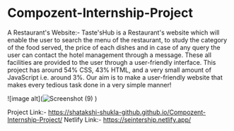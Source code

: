 # Compozent-Internship-Project
 A Restaurant's Website:- Taste'sHub is a Restaurant's website which will enable the user to search the menu of the restaurant, to study the category of the food served, the price of each dishes and in case of any query the user can contact the hotel management through a message. These all facilities are provided to the user through a user-friendly interface. This project has around 54% CSS, 43% HTML, and a very small amount of JavaScript i.e. around 3%. Our aim is to make a user-friendly website that makes every tedious task done in a very simple manner! 

![image alt](![Screenshot (9)](https://github.com/user-attachments/assets/6f3c2d1f-7980-4999-83de-a9ded9a181f9)
)


Project Link:- https://shatakshi-shukla-github.github.io/Compozent-Internship-Project/
Netlify Link:- https://seintership.netlify.app/

